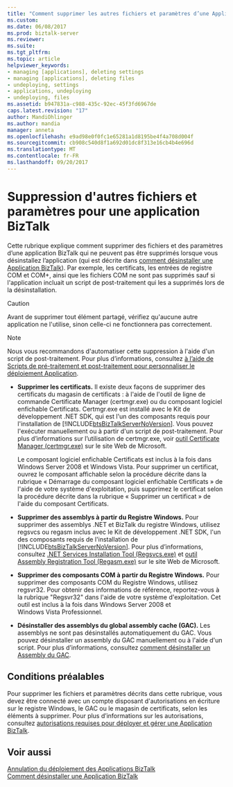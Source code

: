```yaml
---
title: "Comment supprimer les autres fichiers et paramètres d’une Application BizTalk | Documents Microsoft"
ms.custom: 
ms.date: 06/08/2017
ms.prod: biztalk-server
ms.reviewer: 
ms.suite: 
ms.tgt_pltfrm: 
ms.topic: article
helpviewer_keywords:
- managing [applications], deleting settings
- managing [applications], deleting files
- undeploying, settings
- applications, undeploying
- undeploying, files
ms.assetid: b947831a-c988-435c-92ec-45f3fd6967de
caps.latest.revision: "17"
author: MandiOhlinger
ms.author: mandia
manager: anneta
ms.openlocfilehash: e9ad98e0f0fc1e65281a1d8195be4f4a708d004f
ms.sourcegitcommit: cb908c540d8f1a692d01dc8f313e16cb4b4e696d
ms.translationtype: MT
ms.contentlocale: fr-FR
ms.lasthandoff: 09/20/2017
---
```

# <a name="how-to-remove-other-files-and-settings-for-a-biztalk-application"></a>Suppression d'autres fichiers et paramètres pour une application BizTalk
Cette rubrique explique comment supprimer des fichiers et des paramètres d’une application BizTalk qui ne peuvent pas être supprimés lorsque vous désinstallez l’application (qui est décrite dans [comment désinstaller une Application BizTalk](../core/how-to-uninstall-a-biztalk-application.md)). Par exemple, les certificats, les entrées de registre COM et COM+, ainsi que les fichiers COM ne sont pas supprimés sauf si l'application incluait un script de post-traitement qui les a supprimés lors de la désinstallation.  
  
> [!CAUTION]
>  Avant de supprimer tout élément partagé, vérifiez qu'aucune autre application ne l'utilise, sinon celle-ci ne fonctionnera pas correctement.  
  
> [!NOTE]
>  Nous vous recommandons d'automatiser cette suppression à l'aide d'un script de post-traitement. Pour plus d’informations, consultez [à l’aide de Scripts de pré-traitement et post-traitement pour personnaliser le déploiement Application](../core/using-pre-and-post-processing-scripts-to-customize-application-deployment.md).  
  
-   **Supprimer les certificats.** Il existe deux façons de supprimer des certificats du magasin de certificats : à l'aide de l'outil de ligne de commande Certificate Manager (certmgr.exe) ou du composant logiciel enfichable Certificats. Certmgr.exe est installé avec le Kit de développement .NET SDK, qui est l'un des composants requis pour l'installation de [!INCLUDE[btsBizTalkServerNoVersion](../includes/btsbiztalkservernoversion-md.md)]. Vous pouvez l'exécuter manuellement ou à partir d'un script de post-traitement. Pour plus d’informations sur l’utilisation de certmgr.exe, voir [outil Certificate Manager (certmgr.exe)](http://go.microsoft.com/fwlink/?LinkId=56198) sur le site Web de Microsoft.  
  
     Le composant logiciel enfichable Certificats est inclus à la fois dans Windows Server 2008 et Windows Vista. Pour supprimer un certificat, ouvrez le composant affichable selon la procédure décrite dans la rubrique « Démarrage du composant logiciel enfichable Certificats » de l'aide de votre système d'exploitation, puis supprimez le certificat selon la procédure décrite dans la rubrique « Supprimer un certificat » de l'aide du composant Certificats.  
  
-   **Supprimer des assemblys à partir du Registre Windows.** Pour supprimer des assemblys .NET et BizTalk du registre Windows, utilisez regsvcs ou regasm inclus avec le Kit de développement .NET SDK, l'un des composants requis de l'installation de [!INCLUDE[btsBizTalkServerNoVersion](../includes/btsbiztalkservernoversion-md.md)]. Pour plus d’informations, consultez [.NET Services Installation Tool (Regsvcs.exe)](http://go.microsoft.com/fwlink/?LinkId=56199) et [outil Assembly Registration Tool (Regasm.exe)](http://go.microsoft.com/fwlink/?LinkId=56200) sur le site Web de Microsoft.  
  
-   **Supprimer des composants COM à partir du Registre Windows.** Pour supprimer des composants COM du Registre Windows, utilisez regsvr32. Pour obtenir des informations de référence, reportez-vous à la rubrique "Regsvr32" dans l'aide de votre système d'exploitation. Cet outil est inclus à la fois dans Windows Server 2008 et Windows Vista Professionnel.  
  
-   **Désinstaller des assemblys du global assembly cache (GAC).** Les assemblys ne sont pas désinstallés automatiquement du GAC. Vous pouvez désinstaller un assembly du GAC manuellement ou à l'aide d'un script. Pour plus d’informations, consultez [comment désinstaller un Assembly du GAC](http://msdn.microsoft.com/library/464706a8-f902-4d05-a724-19169facd2b4).  
  
## <a name="prerequisites"></a>Conditions préalables  
 Pour supprimer les fichiers et paramètres décrits dans cette rubrique, vous devez être connecté avec un compte disposant d'autorisations en écriture sur le registre Windows, le GAC ou le magasin de certificats, selon les éléments à supprimer. Pour plus d’informations sur les autorisations, consultez [autorisations requises pour déployer et gérer une Application BizTalk](../core/permissions-required-for-deploying-and-managing-a-biztalk-application.md).  
  
## <a name="see-also"></a>Voir aussi  
 [Annulation du déploiement des Applications BizTalk](../core/undeploying-biztalk-applications.md)   
 [Comment désinstaller une Application BizTalk](../core/how-to-uninstall-a-biztalk-application.md)